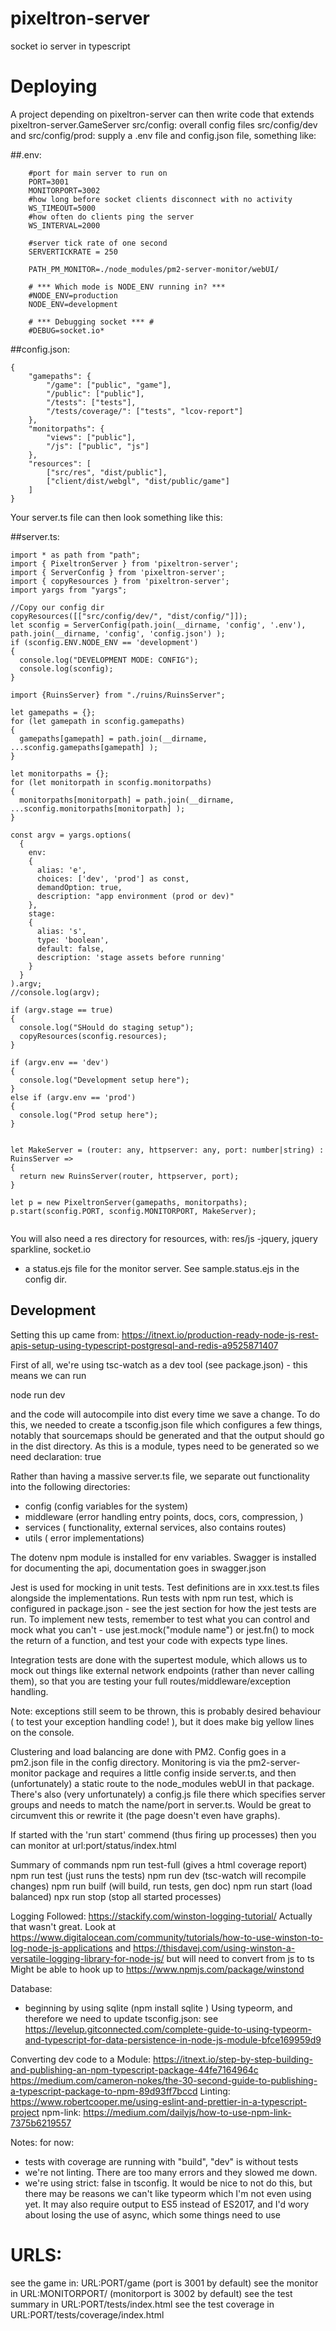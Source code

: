 # pixeltron-server
socket io server in typescript

# Deploying

A project depending on pixeltron-server can then write code that extends pixeltron-server.GameServer
src/config: overall config files
src/config/dev and src/config/prod: supply a .env file and config.json file, something like:

##.env:
```
    #port for main server to run on
    PORT=3001
    MONITORPORT=3002
    #how long before socket clients disconnect with no activity
    WS_TIMEOUT=5000
    #how often do clients ping the server
    WS_INTERVAL=2000

    #server tick rate of one second
    SERVERTICKRATE = 250

    PATH_PM_MONITOR=./node_modules/pm2-server-monitor/webUI/

    # *** Which mode is NODE_ENV running in? ***
    #NODE_ENV=production
    NODE_ENV=development

    # *** Debugging socket *** #
    #DEBUG=socket.io*
```

##config.json:
```
{
    "gamepaths": {
        "/game": ["public", "game"],
        "/public": ["public"],
        "/tests": ["tests"],
        "/tests/coverage/": ["tests", "lcov-report"]
    },
    "monitorpaths": {
        "views": ["public"],
        "/js": ["public", "js"]
    },
    "resources": [
        ["src/res", "dist/public"],
        ["client/dist/webgl", "dist/public/game"]
    ]
}
```

Your server.ts file can then look something like this:

##server.ts:
```
import * as path from "path";
import { PixeltronServer } from 'pixeltron-server';
import { ServerConfig } from 'pixeltron-server';
import { copyResources } from 'pixeltron-server';
import yargs from "yargs";

//Copy our config dir
copyResources([["src/config/dev/", "dist/config/"]]);
let sconfig = ServerConfig(path.join(__dirname, 'config', '.env'), path.join(__dirname, 'config', 'config.json') );
if (sconfig.ENV.NODE_ENV == 'development')
{
  console.log("DEVELOPMENT MODE: CONFIG");
  console.log(sconfig);
}

import {RuinsServer} from "./ruins/RuinsServer";

let gamepaths = {};
for (let gamepath in sconfig.gamepaths)
{
  gamepaths[gamepath] = path.join(__dirname, ...sconfig.gamepaths[gamepath] );
}

let monitorpaths = {};
for (let monitorpath in sconfig.monitorpaths)
{
  monitorpaths[monitorpath] = path.join(__dirname, ...sconfig.monitorpaths[monitorpath] );
}

const argv = yargs.options(
  {
    env: 
    {
      alias: 'e',
      choices: ['dev', 'prod'] as const,
      demandOption: true,
      description: "app environment (prod or dev)"
    },
    stage:
    {
      alias: 's',
      type: 'boolean',
      default: false,
      description: 'stage assets before running'
    }
  }
).argv;
//console.log(argv);

if (argv.stage == true)
{
  console.log("SHould do staging setup");
  copyResources(sconfig.resources);
}

if (argv.env == 'dev')
{
  console.log("Development setup here");
}
else if (argv.env == 'prod')
{
  console.log("Prod setup here");
}


let MakeServer = (router: any, httpserver: any, port: number|string) : RuinsServer =>
{
  return new RuinsServer(router, httpserver, port);
}

let p = new PixeltronServer(gamepaths, monitorpaths);
p.start(sconfig.PORT, sconfig.MONITORPORT, MakeServer);


```

You will also need a res directory for resources, with:
res/js
    -jquery, jquery sparkline, socket.io
- a status.ejs file for the monitor server. See sample.status.ejs in the config dir.

## Development
Setting this up came from: https://itnext.io/production-ready-node-js-rest-apis-setup-using-typescript-postgresql-and-redis-a9525871407

First of all, we're using tsc-watch as a dev tool (see package.json) - this means we can run 

node run dev

and the code will autocompile into dist every time we save a change. To do this, we needed to create a tsconfig.json file which configures a few things, notably that sourcemaps should be generated and that the output should go in the dist directory.
As this is a module, types need to be generated so we need declaration: true

Rather than having a massive server.ts file, we separate out functionality into the following directories:
- config (config variables for the system)
- middleware (error handling entry points, docs, cors, compression, )
- services ( functionality, external services, also contains routes)
- utils ( error implementations)

The dotenv npm module is installed for env variables.
Swagger is installed for documenting the api, documentation goes in swagger.json

Jest is used for mocking in unit tests. Test definitions are in xxx.test.ts files alongside the implementations. Run tests with npm run test, which is configured in package.json - see the jest section for how the jest tests are run. To implement new tests, remember to test what you can control and mock what you can't - use jest.mock("module name") or jest.fn() to mock the return of a function, and test your code with expects type lines.

Integration tests are done with the supertest module, which allows us to mock out things like external network endpoints (rather than never calling them), so that you are testing your full routes/middleware/exception handling.

Note: exceptions still seem to be thrown, this is probably desired behaviour ( to test your exception handling code! ), but it does make big yellow lines on the console.

Clustering and load balancing are done with PM2. Config goes in a pm2.json file in the config directory.
Monitoring is via the pm2-server-monitor package and requires a little config inside server.ts, and then
(unfortunately) a static route to the node_modules webUI in that package. There's also (very unfortunately) a
config.js file there which specifies server groups and needs to match the name/port in server.ts. Would be great to
circumvent this or rewrite it (the page doesn't even have graphs).

If started with the 'run start' commend (thus firing up processes) then you can monitor at url:port/status/index.html

Summary of commands
npm run test-full (gives a html coverage report)
npm run test (just runs the tests)
npm run dev (tsc-watch will recompile changes)
npm run builf (will build, run tests, gen doc)
npm run start (load balanced)
npx run stop (stop all started processes)

Logging
Followed: https://stackify.com/winston-logging-tutorial/
Actually that wasn't great.
Look at https://www.digitalocean.com/community/tutorials/how-to-use-winston-to-log-node-js-applications and https://thisdavej.com/using-winston-a-versatile-logging-library-for-node-js/ but will need to convert from js to ts
Might be able to hook up to https://www.npmjs.com/package/winstond

Database:
- beginning by using sqlite (npm install sqlite )
Using typeorm, and therefore we need to update tsconfig.json: see https://levelup.gitconnected.com/complete-guide-to-using-typeorm-and-typescript-for-data-persistence-in-node-js-module-bfce169959d9

Converting dev code to a Module:
https://itnext.io/step-by-step-building-and-publishing-an-npm-typescript-package-44fe7164964c
https://medium.com/cameron-nokes/the-30-second-guide-to-publishing-a-typescript-package-to-npm-89d93ff7bccd
Linting:
https://www.robertcooper.me/using-eslint-and-prettier-in-a-typescript-project
npm-link:
https://medium.com/dailyjs/how-to-use-npm-link-7375b6219557





Notes:
for now: 
- tests with coverage are running with "build", "dev" is without tests
- we're not linting. There are too many errors and they slowed me down.
- we're using strict: false in tsconfig. It would be nice to not do this, but there may be reasons we can't like typeorm which I'm not even using yet. It may also require output to ES5 instead of ES2017, and I'd wory about losing the use of async, which some things need to use

URLS:
=====
see the game in: URL:PORT/game (port is 3001 by default)
see the monitor in URL:MONITORPORT/ (monitorport is 3002 by default)
see the test summary in URL:PORT/tests/index.html
see the test coverage in URL:PORT/tests/coverage/index.html
